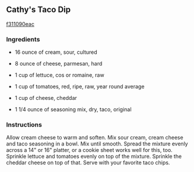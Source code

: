 ## Cathy's Taco Dip

[f311090eac](http://www.food.com/recipe/cathys-taco-dip-130710)

### Ingredients

 - 16 ounce of cream, sour, cultured

 - 8 ounce of cheese, parmesan, hard

 - 1 cup of lettuce, cos or romaine, raw

 - 1 cup of tomatoes, red, ripe, raw, year round average

 - 1 cup of cheese, cheddar

 - 1 1/4 ounce of seasoning mix, dry, taco, original

### Instructions

Allow cream cheese to warm and soften. Mix sour cream, cream cheese and taco seasoning in a bowl. Mix until smooth. Spread the mixture evenly across a 14" or 16" platter, or a cookie sheet works well for this, too. Sprinkle lettuce and tomatoes evenly on top of the mixture. Sprinkle the cheddar cheese on top of that. Serve with your favorite taco chips.